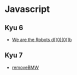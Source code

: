 # Javascript

## Kyu 6

- [We are the Robots d[(0)(0)]b](Kyu+6/We+are+the+Robots+d[(0)(0)]b.md)

## Kyu 7

- [removeBMW](Kyu+7/removeBMW.js)
